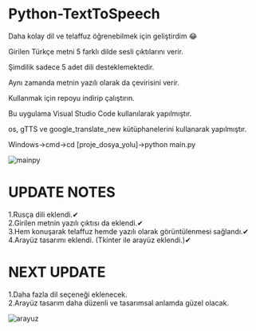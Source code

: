 # Python-TextToSpeech

Daha kolay dil ve telaffuz öğrenebilmek için geliştirdim 😂

Girilen Türkçe metni 5 farklı dilde sesli çıktılarını verir.

Şimdilik sadece 5 adet dili desteklemektedir.

Aynı zamanda metnin yazılı olarak da çevirisini verir.

Kullanmak için repoyu indirip çalıştırın.

Bu uygulama Visual Studio Code kullanılarak yapılmıştır.

os, gTTS ve google_translate_new kütüphanelerini kullanarak yapılmıştır.

Windows->cmd->cd [proje_dosya_yolu]->python main.py

![mainpy](https://user-images.githubusercontent.com/32196738/115255326-d2179980-a136-11eb-8773-6ae41d61adea.PNG)

# UPDATE NOTES
1.Rusça dili eklendi.✔<br>
2.Girilen metnin yazılı çıktısı da eklendi.✔<br>
3.Hem konuşarak telaffuz hemde yazılı olarak görüntülenmesi sağlandı.✔<br>
4.Arayüz tasarımı eklendi.&nbsp;(Tkinter ile arayüz eklendi.)✔<br>

# NEXT UPDATE
1.Daha fazla dil seçeneği eklenecek.<br>
2.Arayüz tasarım daha düzenli ve tasarımsal anlamda güzel olacak.<br>

![arayuz](https://user-images.githubusercontent.com/32196738/115695784-c3192d00-a36a-11eb-872e-133dc2f8ea79.PNG)


